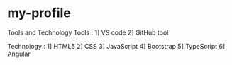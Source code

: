 # my-profile

Tools and Technology
 Tools :
   1] VS code
   2] GitHub tool
   
  Technology :
    1] HTML5
    2] CSS
    3] JavaScript 
    4] Bootstrap
    5] TypeScript
    6] Angular